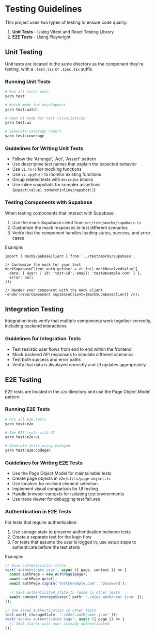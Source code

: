 # Testing Guidelines

This project uses two types of testing to ensure code quality:

1. **Unit Tests** - Using Vitest and React Testing Library
2. **E2E Tests** - Using Playwright

## Unit Testing

Unit tests are located in the same directory as the component they're testing, with a `.test.tsx` or `.spec.tsx` suffix.

### Running Unit Tests

```bash
# Run all tests once
yarn test

# Watch mode for development
yarn test:watch

# Open UI mode for test visualization
yarn test:ui

# Generate coverage report
yarn test:coverage
```

### Guidelines for Writing Unit Tests

- Follow the 'Arrange', 'Act', 'Assert' pattern
- Use descriptive test names that explain the expected behavior
- Use `vi.fn()` for mocking functions
- Use `vi.spyOn()` to monitor existing functions
- Group related tests with `describe` blocks
- Use inline snapshots for complex assertions (`expect(value).toMatchInlineSnapshot()`)

### Testing Components with Supabase

When testing components that interact with Supabase:

1. Use the mock Supabase client from `src/test/mocks/supabase.ts`
2. Customize the mock responses to test different scenarios
3. Verify that the component handles loading states, success, and error cases

Example:

```tsx
import { mockSupabaseClient } from '../test/mocks/supabase';

// Customize the mock for your test
mockSupabaseClient.auth.getUser = vi.fn().mockResolvedValue({
  data: { user: { id: 'test-id', email: 'test@example.com' } },
  error: null
});

// Render your component with the mock client
render(<YourComponent supabaseClient={mockSupabaseClient} />);
```

## Integration Testing

Integration tests verify that multiple components work together correctly, including backend interactions.

### Guidelines for Integration Tests

- Test realistic user flows from end to end within the frontend
- Mock backend API responses to simulate different scenarios
- Test both success and error paths
- Verify that data is displayed correctly and UI updates appropriately

## E2E Testing

E2E tests are located in the `e2e` directory and use the Page Object Model pattern.

### Running E2E Tests

```bash
# Run all E2E tests
yarn test:e2e

# Run E2E tests with UI
yarn test:e2e:ui

# Generate tests using codegen
yarn test:e2e:codegen
```

### Guidelines for Writing E2E Tests

- Use the Page Object Model for maintainable tests
- Create page objects in `e2e/utils/page-object.ts`
- Use locators for resilient element selection
- Implement visual comparison for UI testing
- Handle browser contexts for isolating test environments
- Use trace viewer for debugging test failures

### Authentication in E2E Tests

For tests that require authentication:

1. Use storage state to preserve authentication between tests
2. Create a separate test for the login flow
3. For tests that assume the user is logged in, use setup steps to authenticate before the test starts

Example:

```typescript
// Save authentication state
test('authenticate user', async ({ page, context }) => {
  const authPage = new AuthPage(page);
  await authPage.goto();
  await authPage.signIn('test@example.com', 'password');
  
  // Save authenticated state to reuse in other tests
  await context.storageState({ path: './e2e/.auth/user.json' });
});

// Use saved authentication in other tests
test.use({ storageState: './e2e/.auth/user.json' });
test('access authenticated page', async ({ page }) => {
  // Test starts with user already authenticated
});
``` 